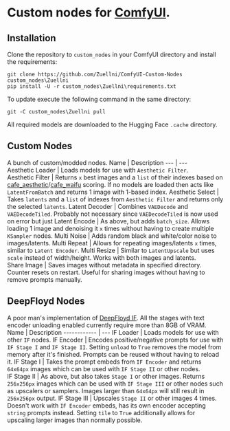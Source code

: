 # Custom nodes for [ComfyUI](https://github.com/comfyanonymous/ComfyUI).
## Installation
Clone the repository to `custom_nodes` in your ComfyUI directory and install the requirements:
```
git clone https://github.com/Zuellni/ComfyUI-Custom-Nodes custom_nodes\Zuellni
pip install -U -r custom_nodes\Zuellni\requirements.txt
```
To update execute the following command in the same directory:
```
git -C custom_nodes\Zuellni pull
```
All required models are downloaded to the Hugging Face `.cache` directory.
## Custom Nodes
A bunch of custom/modded nodes.
Name | Description
--- | ---
Aesthetic&nbsp;Loader | Loads models for use with `Aesthetic Filter`.
Aesthetic&nbsp;Filter | Returns `x` best images and a `list` of their indexes based on [cafe_aesthetic](https://huggingface.co/cafeai/cafe_aesthetic)/[cafe_waifu](https://huggingface.co/cafeai/cafe_waifu) scoring. If no models are loaded then acts like `LatentFromBatch` and returns 1 image with 1-based index.
Aesthetic&nbsp;Select | Takes `latents` and a `list` of indexes from `Aesthetic Filter` and returns only the selected `latents`.
Latent&nbsp;Decoder | Combines `VAEDecode` and `VAEDecodeTiled`. Probably not necessary since `VAEDecodeTiled` is now used on error but just Latent Encode | As above, but adds `batch_size`. Allows loading 1 image and denoising it `x` times without having to create multiple `KSampler` nodes.
Multi&nbsp;Noise | Adds random black and white/color noise to images/latents.
Multi&nbsp;Repeat | Allows for repeating images/latents `x` times, similar to `Latent Encoder`.
Multi&nbsp;Resize | Similar to `LatentUpscale` but uses `scale` instead of width/height. Works with both images and latents.
Share&nbsp;Image | Saves images without metadata in specified directory. Counter resets on restart. Useful for sharing images without having to remove prompts manually.
## DeepFloyd Nodes
A poor man's implementation of [DeepFloyd IF](https://huggingface.co/docs/diffusers/api/pipelines/if). All the stages with text encoder unloading enabled currently require more than 8GB of VRAM.
Name                           | Description
------------                     | ---
IF&nbsp;Loader | Loads models for use with other `IF` nodes.
IF&nbsp;Encoder | Encodes positive/negative prompts for use with `IF Stage I` and `IF Stage II`. Setting `unload` to `True` removes the model from memory after it's finished. Prompts can be reused without having to reload it.
IF&nbsp;Stage&nbsp;I | Takes the prompt embeds from `IF Encoder` and returns `64x64px` images which can be used with `IF Stage II` or other nodes.
IF&nbsp;Stage&nbsp;II | As above, but also takes `Stage I` or other images. Returns `256x256px` images which can be used with `IF Stage III` or other nodes such as upscalers or samplers. Images larger than `64x64px` will still result in `256x256px` output.
IF&nbsp;Stage&nbsp;III | Upscales `Stage II` or other images 4 times. Doesn't work with `IF Encoder` embeds, has its own encoder accepting `string` prompts instead. Setting `tile` to `True` additionally allows for upscaling larger images than normally possible.
